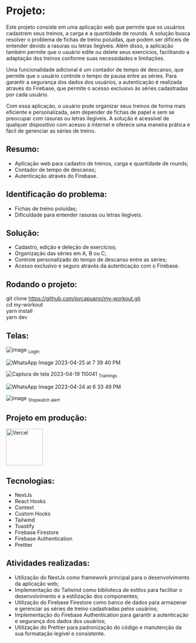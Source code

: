 # Projeto:

Este projeto consiste em uma aplicação web que permite que os usuários cadastrem seus treinos, a carga e a quantidade de rounds. A solução busca resolver o problema de fichas de treino poluídas, que podem ser difíceis de entender devido a rasuras ou letras ilegíveis. Além disso, a aplicação também permite que o usuário edite ou delete seus exercícios, facilitando a adaptação dos treinos conforme suas necessidades e limitações.

Uma funcionalidade adicional é um contador de tempo de descanso, que permite que o usuário controle o tempo de pausa entre as séries. Para garantir a segurança dos dados dos usuários, a autenticação é realizada através do Firebase, que permite o acesso exclusivo às séries cadastradas por cada usuário.

Com essa aplicação, o usuário pode organizar seus treinos de forma mais eficiente e personalizada, sem depender de fichas de papel e sem se preocupar com rasuras ou letras ilegíveis. A solução é acessível de qualquer dispositivo com acesso à internet e oferece uma maneira prática e fácil de gerenciar as séries de treino.

## Resumo: 

* Aplicação web para cadastro de treinos, carga e quantidade de rounds;
* Contador de tempo de descanso;
* Autenticação através do Firebase.

## Identificação do problema:

* Fichas de treino poluídas;
* Dificuldade para entender rasuras ou letras ilegíveis.

## Solução:

* Cadastro, edição e deleção de exercícios;
* Organização das séries em A, B ou C;
* Controle personalizado do tempo de descanso entre as séries;
* Acesso exclusivo e seguro através da autenticação com o Firebase. 



## Rodando o projeto:

git clone https://github.com/pvcapuano/my-workout.git <br/>
cd my-workout  <br/>
yarn install  <br/>
yarn dev  <br/>

## Telas:

![image](https://user-images.githubusercontent.com/10540844/234419117-166f229d-6555-4eb3-9ea1-ce596ecdf773.png)
<sub>Login</sub>

![WhatsApp Image 2023-04-25 at 7 39 40 PM](https://user-images.githubusercontent.com/10540844/234419757-d0c2d94d-e3ab-4af2-8cde-1267c651973d.jpeg)

![Captura de tela 2023-04-19 110041](https://user-images.githubusercontent.com/10540844/234122213-cc3fcd92-f621-443e-b574-c928a5643ef3.jpg)
<sub>Trainings</sub>

![WhatsApp Image 2023-04-24 at 6 33 49 PM](https://user-images.githubusercontent.com/10540844/234122655-45418272-0f7c-454b-926b-dcba595243ed.jpeg)

![image](https://user-images.githubusercontent.com/10540844/234421209-98d76a5b-03ae-4636-a745-03539e9743e2.png)
<sub>Stopwatch alert</sub>

## Projeto em produção:

<p>
 <a href="https://my-workout-kw91.vercel.app/" target="_blank"> 
  <img src="https://ml.globenewswire.com/Resource/Download/3a54c241-a668-4c94-9747-3d3da9da3bf2?size=2" alt="Vercel" width="100"/> 
 </a>
</p>

## Tecnologias:

* NextJs
* React Hooks
* Context
* Custom Hooks
* Tailwind
* Toastify
* Firebase Firestore
* Firebase Authentication
* Prettier

## Atividades realizadas:

* Utilização do NextJs como framework principal para o desenvolvimento da aplicação web;
* Implementação do Tailwind como biblioteca de estilos para facilitar o desenvolvimento e a estilização dos componentes;
* Utilização do Firebase Firestore como banco de dados para armazenar e gerenciar as séries de treino cadastradas pelos usuários;
* Implementação do Firebase Authentication para garantir a autenticação e segurança dos dados dos usuários;
* Utilização do Prettier para padronização do código e manutenção da sua formatação legível e consistente.
 
